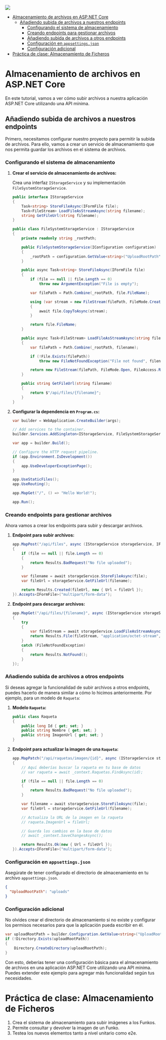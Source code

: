 
![](images/07-banner.png)

- [Almacenamiento de archivos en ASP.NET Core](#almacenamiento-de-archivos-en-aspnet-core)
  - [Añadiendo subida de archivos a nuestros endpoints](#añadiendo-subida-de-archivos-a-nuestros-endpoints)
    - [Configurando el sistema de almacenamiento](#configurando-el-sistema-de-almacenamiento)
    - [Creando endpoints para gestionar archivos](#creando-endpoints-para-gestionar-archivos)
    - [Añadiendo subida de archivos a otros endpoints](#añadiendo-subida-de-archivos-a-otros-endpoints)
    - [Configuración en `appsettings.json`](#configuración-en-appsettingsjson)
    - [Configuración adicional](#configuración-adicional)
- [Práctica de clase: Almacenamiento de Ficheros](#práctica-de-clase-almacenamiento-de-ficheros)


# Almacenamiento de archivos en ASP.NET Core

En este tutorial, vamos a ver cómo subir archivos a nuestra aplicación ASP.NET Core utilizando una API mínima.

## Añadiendo subida de archivos a nuestros endpoints

Primero, necesitamos configurar nuestro proyecto para permitir la subida de archivos. Para ello, vamos a crear un servicio de almacenamiento que nos permita guardar los archivos en el sistema de archivos.

### Configurando el sistema de almacenamiento

1. **Crear el servicio de almacenamiento de archivos:**

   Crea una interfaz `IStorageService` y su implementación `FileSystemStorageService`.

   ```csharp
   public interface IStorageService
   {
       Task<string> StoreFileAsync(IFormFile file);
       Task<FileStream> LoadFileAsStreamAsync(string filename);
       string GetFileUrl(string filename);
   }

   public class FileSystemStorageService : IStorageService
   {
       private readonly string _rootPath;

       public FileSystemStorageService(IConfiguration configuration)
       {
           _rootPath = configuration.GetValue<string>("UploadRootPath");
       }

       public async Task<string> StoreFileAsync(IFormFile file)
       {
           if (file == null || file.Length == 0)
               throw new ArgumentException("File is empty");

           var filePath = Path.Combine(_rootPath, file.FileName);

           using (var stream = new FileStream(filePath, FileMode.Create))
           {
               await file.CopyToAsync(stream);
           }

           return file.FileName;
       }

       public async Task<FileStream> LoadFileAsStreamAsync(string filename)
       {
           var filePath = Path.Combine(_rootPath, filename);

           if (!File.Exists(filePath))
               throw new FileNotFoundException("File not found", filename);

           return new FileStream(filePath, FileMode.Open, FileAccess.Read);
       }

       public string GetFileUrl(string filename)
       {
           return $"/api/files/{filename}";
       }
   }
   ```

2. **Configurar la dependencia en `Program.cs`:**

   ```csharp
   var builder = WebApplication.CreateBuilder(args);

   // Add services to the container.
   builder.Services.AddSingleton<IStorageService, FileSystemStorageService>();

   var app = builder.Build();

   // Configure the HTTP request pipeline.
   if (app.Environment.IsDevelopment())
   {
       app.UseDeveloperExceptionPage();
   }

   app.UseStaticFiles();
   app.UseRouting();

   app.MapGet("/", () => "Hello World!");

   app.Run();
   ```

### Creando endpoints para gestionar archivos

Ahora vamos a crear los endpoints para subir y descargar archivos.

1. **Endpoint para subir archivos:**

   ```csharp
   app.MapPost("/api/files", async (IStorageService storageService, IFormFile file) =>
   {
       if (file == null || file.Length == 0)
       {
           return Results.BadRequest("No file uploaded");
       }

       var filename = await storageService.StoreFileAsync(file);
       var fileUrl = storageService.GetFileUrl(filename);

       return Results.Created(fileUrl, new { Url = fileUrl });
   }).Accepts<IFormFile>("multipart/form-data");
   ```

2. **Endpoint para descargar archivos:**

   ```csharp
   app.MapGet("/api/files/{filename}", async (IStorageService storageService, string filename) =>
   {
       try
       {
           var fileStream = await storageService.LoadFileAsStreamAsync(filename);
           return Results.File(fileStream, "application/octet-stream", enableRangeProcessing: true);
       }
       catch (FileNotFoundException)
       {
           return Results.NotFound();
       }
   });
   ```

### Añadiendo subida de archivos a otros endpoints

Si deseas agregar la funcionalidad de subir archivos a otros endpoints, puedes hacerlo de manera similar a cómo lo hicimos anteriormente. Por ejemplo, para un modelo de `Raqueta`:

1. **Modelo `Raqueta`:**

   ```csharp
   public class Raqueta
   {
       public long Id { get; set; }
       public string Nombre { get; set; }
       public string ImagenUrl { get; set; }
   }
   ```

2. **Endpoint para actualizar la imagen de una `Raqueta`:**

   ```csharp
   app.MapPatch("/api/raquetas/imagen/{id}", async (IStorageService storageService, long id, IFormFile file) =>
   {
       // Aquí deberías buscar la raqueta en tu base de datos
       // var raqueta = await _context.Raquetas.FindAsync(id);

       if (file == null || file.Length == 0)
       {
           return Results.BadRequest("No file uploaded");
       }

       var filename = await storageService.StoreFileAsync(file);
       var fileUrl = storageService.GetFileUrl(filename);

       // Actualiza la URL de la imagen en la raqueta
       // raqueta.ImagenUrl = fileUrl;

       // Guarda los cambios en la base de datos
       // await _context.SaveChangesAsync();

       return Results.Ok(new { Url = fileUrl });
   }).Accepts<IFormFile>("multipart/form-data");
   ```

### Configuración en `appsettings.json`

Asegúrate de tener configurado el directorio de almacenamiento en tu archivo `appsettings.json`.

```json
{
  "UploadRootPath": "uploads"
}
```

### Configuración adicional

No olvides crear el directorio de almacenamiento si no existe y configurar los permisos necesarios para que la aplicación pueda escribir en él.

```csharp
var uploadRootPath = builder.Configuration.GetValue<string>("UploadRootPath");
if (!Directory.Exists(uploadRootPath))
{
    Directory.CreateDirectory(uploadRootPath);
}
```

Con esto, deberías tener una configuración básica para el almacenamiento de archivos en una aplicación ASP.NET Core utilizando una API mínima. Puedes extender este ejemplo para agregar más funcionalidad según tus necesidades.
  
# Práctica de clase: Almacenamiento de Ficheros
1. Crea el sistema de almacenamiento para subir imágenes a los Funkos.
2. Permite consultar y devolver la imagen de un Funko.
3. Testea los nuevos elementos tanto a nivel unitario como e2e.
